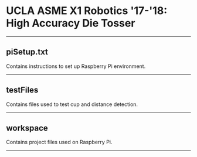 # UCLA ASME X1 Robotics '17-'18: High Accuracy Die Tosser

- - - - - - - 
## piSetup.txt

Contains instructions to set up Raspberry Pi environment.

- - - - - - - 
## testFiles

Contains files used to test cup and distance detection.

- - - - - - - - -
## workspace

Contains project files used on Raspberry Pi.
- - - - - - - 

